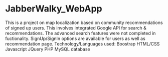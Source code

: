 # JabberWalky_WebApp
This is a project on map localization based on community recommendations of signed up users. 
This involves integrated Google API for search & recommendations. 
The advanced search features were not completed in fuctionality. 
SignUp/SignIn options are available for users as well as recommendation page. 
Technology/Languages used:
  Boostrap
  HTML/CSS
  Javascript
  JQuery
  PHP
  MySQL database

